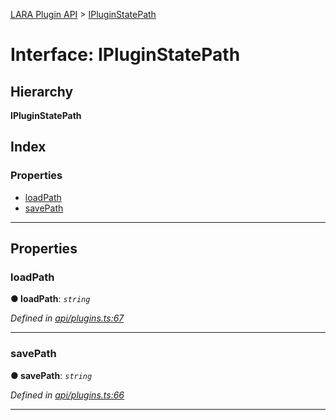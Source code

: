 [LARA Plugin API](../README.md) > [IPluginStatePath](../interfaces/ipluginstatepath.md)

# Interface: IPluginStatePath

## Hierarchy

**IPluginStatePath**

## Index

### Properties

* [loadPath](ipluginstatepath.md#loadpath)
* [savePath](ipluginstatepath.md#savepath)

---

## Properties

<a id="loadpath"></a>

###  loadPath

**● loadPath**: *`string`*

*Defined in [api/plugins.ts:67](https://github.com/concord-consortium/lara/blob/d93798e3/lara-plugin-api/src/api/plugins.ts#L67)*

___
<a id="savepath"></a>

###  savePath

**● savePath**: *`string`*

*Defined in [api/plugins.ts:66](https://github.com/concord-consortium/lara/blob/d93798e3/lara-plugin-api/src/api/plugins.ts#L66)*

___


